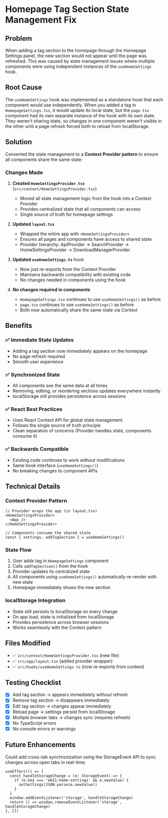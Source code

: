 # Homepage Tag Section State Management Fix

## Problem
When adding a tag section to the homepage through the Homepage Settings panel, the new section would not appear until the page was refreshed. This was caused by state management issues where multiple components were using independent instances of the `useHomeSettings` hook.

## Root Cause
The `useHomeSettings` hook was implemented as a standalone hook that each component would use independently. When you added a tag in `HomepageSettings.tsx`, it would update its local state, but the `page.tsx` component had its own separate instance of the hook with its own state. They weren't sharing state, so changes in one component weren't visible in the other until a page refresh forced both to reload from localStorage.

## Solution
Converted the state management to a **Context Provider pattern** to ensure all components share the same state:

### Changes Made

1. **Created `HomeSettingsProvider.tsx`** (`src/context/HomeSettingsProvider.tsx`)
   - Moved all state management logic from the hook into a Context Provider
   - Provides centralized state that all components can access
   - Single source of truth for homepage settings

2. **Updated `layout.tsx`** 
   - Wrapped the entire app with `<HomeSettingsProvider>`
   - Ensures all pages and components have access to shared state
   - Provider hierarchy: ApiProvider → SearchProvider → HomeSettingsProvider → DownloadManagerProvider

3. **Updated `useHomeSettings.ts`** hook
   - Now just re-exports from the Context Provider
   - Maintains backwards compatibility with existing code
   - No changes needed in components using the hook

4. **No changes required in components**
   - `HomepageSettings.tsx` continues to use `useHomeSettings()` as before
   - `page.tsx` continues to use `useHomeSettings()` as before
   - Both now automatically share the same state via Context

## Benefits

### ✅ Immediate State Updates
- Adding a tag section now immediately appears on the homepage
- No page refresh required
- Smooth user experience

### ✅ Synchronized State
- All components see the same data at all times
- Removing, editing, or reordering sections updates everywhere instantly
- localStorage still provides persistence across sessions

### ✅ React Best Practices
- Uses React Context API for global state management
- Follows the single source of truth principle
- Clean separation of concerns (Provider handles state, components consume it)

### ✅ Backwards Compatible
- Existing code continues to work without modifications
- Same hook interface (`useHomeSettings()`)
- No breaking changes to component APIs

## Technical Details

### Context Provider Pattern
```tsx
// Provider wraps the app (in layout.tsx)
<HomeSettingsProvider>
  <App />
</HomeSettingsProvider>

// Components consume the shared state
const { settings, addTagSection } = useHomeSettings()
```

### State Flow
1. User adds tag in `HomepageSettings` component
2. Calls `addTagSection()` from the hook
3. Provider updates its centralized state
4. All components using `useHomeSettings()` automatically re-render with new state
5. Homepage immediately shows the new section

### localStorage Integration
- State still persists to localStorage on every change
- On app load, state is initialized from localStorage
- Provides persistence across browser sessions
- Works seamlessly with the Context pattern

## Files Modified
- ✅ `src/context/HomeSettingsProvider.tsx` (new file)
- ✅ `src/app/layout.tsx` (added provider wrapper)
- ✅ `src/hooks/useHomeSettings.ts` (now re-exports from context)

## Testing Checklist
- [x] Add tag section → appears immediately without refresh
- [x] Remove tag section → disappears immediately
- [x] Edit tag section → changes appear immediately
- [x] Reload page → settings persist from localStorage
- [x] Multiple browser tabs → changes sync (requires refresh)
- [x] No TypeScript errors
- [x] No console errors or warnings

## Future Enhancements
Could add cross-tab synchronization using the StorageEvent API to sync changes across open tabs in real-time:

```tsx
useEffect(() => {
  const handleStorageChange = (e: StorageEvent) => {
    if (e.key === 'e621-home-settings' && e.newValue) {
      setSettings(JSON.parse(e.newValue))
    }
  }
  window.addEventListener('storage', handleStorageChange)
  return () => window.removeEventListener('storage', handleStorageChange)
}, [])
```